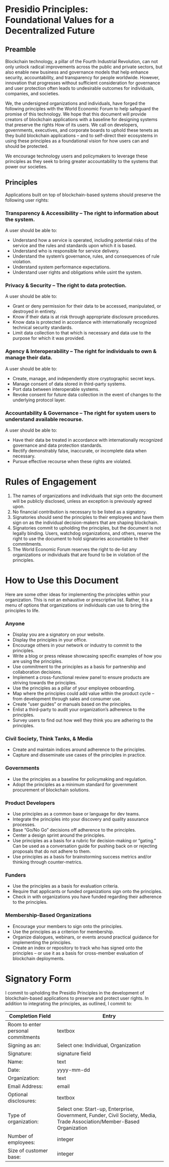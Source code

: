 # Presidio Principles: <br> Foundational Values for a Decentralized Future

## Preamble
Blockchain technology, a pillar of the Fourth Industrial Revolution, can not only unlock radical improvements across the public and private sectors, but also enable new business and governance models that help enhance security, accountability, and transparency for people worldwide. However, innovation that progresses without sufficient consideration for governance and user protection often leads to undesirable outcomes for individuals, companies, and societies. 

We, the undersigned organizations and individuals, have forged the following principles with the World Economic Forum to help safeguard the promise of this technology. We hope that this document will provide creators of blockchain applications with a baseline for designing systems that preserve the rights How of its users.
We call on developers, governments, executives, and corporate boards to uphold these tenets as they build blockchain applications – and to self-direct their ecosystems in using these principles as a foundational vision for how users can and should be protected. 

We encourage technology users and policymakers to leverage these principles as they seek to bring greater accountability to the systems that power our societies.


## Principles
Applications built on top of blockchain-based systems should preserve the following user rights: 

### Transparency & Accessibility – The right to information about the system. 
A user should be able to:
*   Understand how a service is operated, including potential risks of the service and the rules and standards upon which it is based. 
*  Understand who is responsible for service delivery.
*  Understand the system’s governance, rules, and consequences of rule violation.
*  Understand system performance expectations.
*  Understand user rights and obligations while usint the system. 

### Privacy & Security – The right to data protection. 
A user should be able to:
*  Grant or deny permission for their data to be accessed, manipulated, or destroyed in entirety.
*  Know if their data is at risk through appropriate disclosure procedures.
*  Know data is protected in accordance with internationally recognized technical security standards. 
*  Limit data collection to that which is necessary and data use to the purpose for which it was provided.

### Agency & Interoperability – The right for individuals to own & manage their data.
A user should be able to:
*  Create, manage, and independently store cryptographic secret keys.
*  Manage consent of data stored in third-party systems.
*  Port data between interoperable systems.
*  Revoke consent for future data collection in the event of changes to the underlying protocol layer. 

### Accountability & Governance – The right for system users to understand available recourse.
A user should be able to:
*  Have their data be treated in accordance with internationally recognized governance and data protection standards.
*  Rectify demonstrably false, inaccurate, or incomplete data when necessary.
*  Pursue effective recourse when these rights are violated.
 

# Rules of Engagement

1.  The names of organizations and individuals that sign onto the document will be publicly disclosed, unless an exception is previously agreed upon. 
1.  No financial contribution is necessary to be listed as a signatory. 
1.  Signatories should send the principles to their employees and have them sign on as the individual decision-makers that are shaping blockchain.
1.  Signatories commit to upholding the principles, but the document is not legally binding. Users, watchdog organizations, and others, reserve the right to use the document to hold signatories accountable to their commitments.
1.  The World Economic Forum reserves the right to de-list any organizations or individuals that are found to be in violation of the principles. 


# How to Use this Document
 Here are some other ideas for implementing the principles within your organization. This is not an exhaustive or prescriptive list. Rather, it is a menu of options that organizations or individuals can use to bring the principles to life. 

### Anyone
*  Display you are a signatory on your website.
*  Display the principles in your office.
*  Encourage others in your network or industry to commit to the principles.
*  Write a blog or press release showcasing specific examples of how you are using the principles.
*  Use commitment to the principles as a basis for partnership and collaboration decisions.
*  Implement a cross-functional review panel to ensure products are striving towards the principles.
*  Use the principles as a pillar of your employee onboarding.
*  Map where the principles could add value within the product cycle – from development through sales and consumer use.
*  Create “user guides” or manuals based on the principles.
*  Enlist a third-party to audit your organization’s adherence to the principles.
*  Survey users to find out how well they think you are adhering to the principles. 

### Civil Society, Think Tanks, & Media
*  Create and maintain indices around adherence to the principles.
*  Capture and disseminate use cases of the principles in practice.

### Governments
*  Use the principles as a baseline for policymaking and regulation.
*  Adopt the principles as a minimum standard for government procurement of blockchain solutions.

### Product Developers
*  Use principles as a common base or language for dev teams.
*  Integrate the principles into your discovery and quality assurance processes.
*  Base “Go/No Go” decisions off adherence to the principles.
*  Center a design sprint around the principles.
*  Use principles as a basis for a rubric for decision-making or “gating.” Can be used as a conversation guide for pushing back on or rejecting proposals that do not adhere to them. 
*  Use principles as a basis for brainstorming success metrics and/or thinking through counter-metrics.

### Funders
*  Use the principles as a basis for evaluation criteria.
*  Require that applicants or funded organizations sign onto the principles.
*  Check in with organizations you have funded regarding their adherence to the principles. 

### Membership-Based Organizations 
*  Encourage your members to sign onto the principles.
*  Use the principles as a criterion for membership.
*  Organize dialogues, webinars, or events around practical guidance for implementing the principles.
*  Create an index or repository to track who has signed onto the principles – or use it as a basis for cross-member evaluation of blockchain deployments.


# Signatory Form
 I commit to upholding the Presidio Principles in the development of blockchain-based applications to preserve and protect user rights.
In addition to integrating the principles, as outlined, I commit to:

| Completion Field | Entry |
| ----- | ----- |
| Room to enter personal commitments | textbox |
| Signing as an: | Select one: Individual, Organization |
| Signature: | signature field |
| Name: | text |
| Date: | yyyy-mm-dd |
| Organization: | text |
| Email Address: | email |
| Optional disclosures: | textbox |
| Type of organization: | Select one: Start-up, Enterprise, Government, Funder, Civil Society, Media, Trade Association/Member-Based Organization
| Number of employees: | integer |
| Size of customer base: | integer |
 

